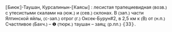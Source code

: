 ---
---

⟦Биюк⟧-Таушан, Курсалинын-⟦Каясы⟧
: лесистая трапециевидная ⦅возв.⦆ с утесистыми скалами на ⦅юж.⦆ и ⦅сев.⦆ склонах. В ⦅зап.⦆ части Ялтинской яйлы, ⦅с-зап.⦆ отрог ⦅г.⦆ Оксек-Бурун#2, в 2,5 км к ⦅В⦆ от ⦅н.п.⦆ Счастливое ⦅Бахч.⦆ – ❶ ⦅тюрк.⦆ таушан – заяц; ⦅р.пл.⦆ ⦃З3⦄.

